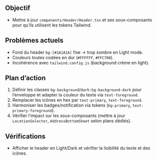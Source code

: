 ## Objectif
- Mettre à jour `components/Header/Header.tsx` et ses sous-composants pour qu’ils utilisent les tokens Tailwind.

## Problèmes actuels
- Fond du header `bg-[#1A1A1A]` fixe → trop sombre en Light mode.
- Couleurs toutes codées en dur (`#FFFFFF`, `#FFC700`).
- Incohérence avec `tailwind.config.js` (background crème en light).

## Plan d’action
1. Définir les classes `bg-background`/`dark:bg-background-dark` pour l’enveloppe et adapter la couleur du texte via `text-foreground`.
2. Remplacer les icônes en hex par `text-primary`, `text-foreground`.
3. Harmoniser les badges/notification via tokens (`bg-primary`, `text-primary-foreground`).
4. Vérifier l’impact sur les sous-composants (mettre à jour `LocationSelector`, `AddressBottomSheet` selon plans dédiés).

## Vérifications
- Afficher le header en Light/Dark et vérifier la lisibilité du texte et des icônes.
